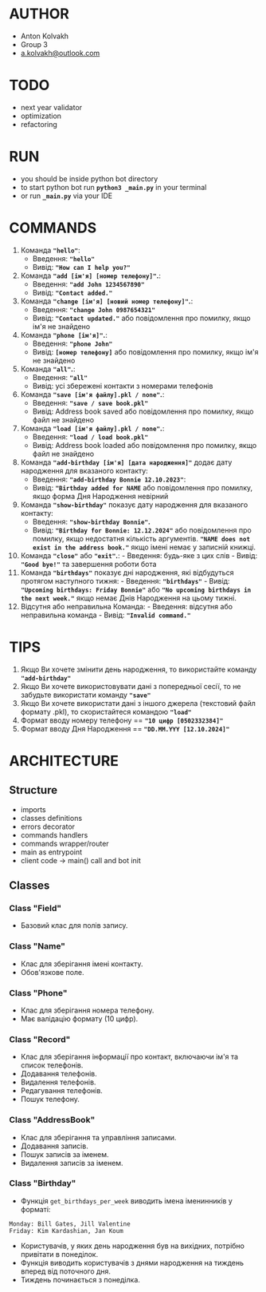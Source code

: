 
# AUTHOR
- Anton Kolvakh
- Group 3
- a.kolvakh@outlook.com

# TODO
- next year validator
- optimization
- refactoring

# RUN
- you should be inside python bot directory
- to start python bot run **`python3 _main.py`**  in your terminal 
- or run **`_main.py`** via your IDE

# COMMANDS
1.  Команда  **`"hello"`**:
    -   Введення:  **`"hello"`**
    -   Вивід:  **`"How can I help you?"`**
2.  Команда  **`"add [ім'я] [номер телефону]"`.**:
    -   Введення:  **`"add John 1234567890"`**
    -   Вивід:  **`"Contact added."`**
3.  Команда  **`"change [ім'я] [новий номер телефону]"`.**:
    -   Введення:  **`"change John 0987654321"`**
    -   Вивід:  **`"Contact updated."`**  або повідомлення про помилку, якщо ім'я не знайдено
4.  Команда  **`"phone [ім'я]"`.**:
    -   Введення:  **`"phone John"`**
    -   Вивід:  **`[номер телефону]`**  або повідомлення про помилку, якщо ім'я не знайдено
5.  Команда  **`"all"`.**:
    -   Введення:  **`"all"`**
    -   Вивід: усі збережені контакти з номерами телефонів
6.  Команда  **`"save [ім'я файлу].pkl / none"`.**:
    -   Введення:  **`"save / save book.pkl"`**
    -   Вивід: Address book saved або повідомлення про помилку, якщо файл не знайдено
7.  Команда  **`"load [ім'я файлу].pkl / none"`.**:
    -   Введення:  **`"load / load book.pkl"`**
    -   Вивід: Address book loaded або повідомлення про помилку, якщо файл не знайдено
8.  Команда  **`"add-birthday [ім'я] [дата народження]"`** додає дату народження для вказаного контакту:
    -   Введення: **`"add-birthday Bonnie 12.10.2023"`**: 
    -   Вивід:  **`"Birthday added for NAME`** або повідомлення про помилку, якщо форма Дня Народження невірний
9.  Команда  **`"show-birthday"`** показує дату народження для вказаного контакту:
    -   Введення: **`"show-birthday Bonnie"`.**
    -   Вивід:  **`"Birthday for Bonnie: 12.12.2024"`**  або повідомлення про помилку, якщо недостатня кількість аргументів. **`"NAME does not exist in the address book."`** якщо імені немає у записній книжці.
10.  Команда  **`"close"`**  або  **`"exit"`.**:
    -   Введення: будь-яке з цих слів
    -   Вивід:  **`"Good bye!"`**  та завершення роботи бота
11.  Команда  **`"birthdays"`** показує дні народження, які відбудуться протягом наступного тижня:
    -   Введення: **`"birthdays"`**
    -   Вивід:  **`"Upcoming birthdays: Friday Bonnie"`**  або **`"No upcoming birthdays in the next week."`** якщо немає Днів Народження на цьому тижні.
12.  Відсутня або неправильна Команда:
    -   Введення: відсутня або неправильна команда
    -   Вивід:  **`"Invalid command."`** 

# TIPS
1. Якщо Ви хочете змінити день народження, то використайте команду **`"add-birthday"`**
2. Якщо Ви хочете використовувати дані з попередньої сесії, то не забудьте використати команду **`"save"`**
3. Якщо Ви хочете використати дані з іншого джерела (текстовий файл формату .pkl), то скористайтеся командою **`"load"`**
4. Формат вводу номеру телефону == **`"10 цифр [0502332384]"`**
5. Формат вводу Дня Народження == **`"DD.MM.YYY [12.10.2024]"`**


# ARCHITECTURE
## Structure
- imports
- classes definitions
- errors decorator
- commands handlers
- commands wrapper/router
- main as entrypoint
- client code -> main() call and bot init


## Classes
### Class "Field"
- Базовий клас для полів запису.

### Class "Name"
- Клас для зберігання імені контакту. 
- Обов'язкове поле.

### Class "Phone"
- Клас для зберігання номера телефону.
- Має валідацію формату (10 цифр).

### Class "Record"
- Клас для зберігання інформації про контакт, включаючи ім'я та список телефонів.
- Додавання телефонів.
- Видалення телефонів.
- Редагування телефонів.
- Пошук телефону.

### Class "AddressBook"
- Клас для зберігання та управління записами.
- Додавання записів.
- Пошук записів за іменем.
- Видалення записів за іменем.

### Class "Birthday"
- Функція  `get_birthdays_per_week`  виводить імена іменинників у форматі:

```
Monday: Bill Gates, Jill Valentine
Friday: Kim Kardashian, Jan Koum
```
- Користувачів, у яких день народження був на вихідних, потрібно привітати в понеділок.
- Функція виводить користувачів з днями народження на тиждень вперед від поточного дня.
- Тиждень починається з понеділка.